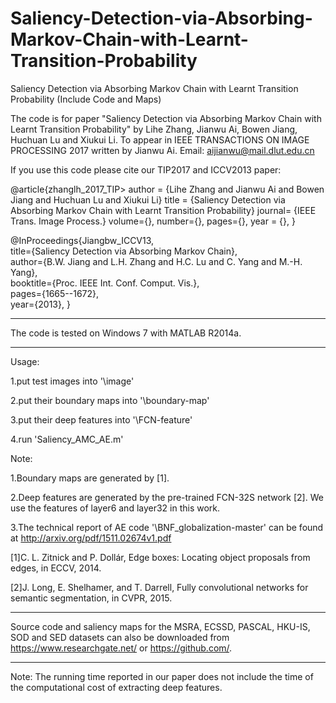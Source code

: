 # Saliency-Detection-via-Absorbing-Markov-Chain-with-Learnt-Transition-Probability
Saliency Detection via Absorbing Markov Chain with Learnt Transition Probability (Include Code and Maps)


The code is for paper "Saliency Detection via Absorbing Markov Chain with Learnt Transition Probability" 
by Lihe Zhang, Jianwu Ai, Bowen Jiang, Huchuan Lu and Xiukui Li.
To appear in IEEE TRANSACTIONS ON IMAGE PROCESSING 2017
written by Jianwu Ai. Email: aijianwu@mail.dlut.edu.cn

If you use this code please cite our TIP2017 and ICCV2013 paper:

@article{zhanglh_2017_TIP>
author = {Lihe Zhang and Jianwu Ai and Bowen Jiang and Huchuan Lu and Xiukui Li}
title = {Saliency Detection via Absorbing Markov Chain with Learnt Transition Probability}
journal= {IEEE Trans. Image Process.}
volume={},
number={},
pages={},
year = {},
}

@InProceedings{Jiangbw_ICCV13,  
title={Saliency Detection via Absorbing Markov Chain},  
author={B.W. Jiang and L.H. Zhang and H.C. Lu and C. Yang and M.-H. Yang},  
booktitle={Proc. IEEE Int. Conf. Comput. Vis.},  
pages={1665--1672},  
year={2013},
}

*******************************************************************************
The code is tested on Windows 7 with MATLAB R2014a.
*******************************************************************************
Usage:

1.put test images into '\image'

2.put their boundary maps into '\boundary-map'

3.put their deep features into '\FCN-feature'

4.run 'Saliency_AMC_AE.m'



Note:

1.Boundary maps are generated by [1].

2.Deep features are generated by the pre-trained FCN-32S network [2]. We use the features of layer6 and layer32 in this work.

3.The technical report of AE code '\BNF_globalization-master' can be found at http://arxiv.org/pdf/1511.02674v1.pdf

[1]C. L. Zitnick and P. Dollár, Edge boxes: Locating object proposals from edges, in ECCV, 2014.

[2]J. Long, E. Shelhamer, and T. Darrell, Fully convolutional networks for semantic segmentation, in CVPR, 2015.


*****************************************************************************************
Source code and saliency maps for the MSRA, ECSSD, PASCAL, HKU-IS, SOD and SED datasets can also be downloaded from https://www.researchgate.net/ or https://github.com/.
*****************************************************************************************

Note: The running time reported in our paper does not include the time of the computational cost of extracting deep features.
